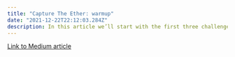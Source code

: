 ```yaml
---
title: "Capture The Ether: warmup"
date: "2021-12-22T22:12:03.284Z"
description: In this article we’ll start with the first three challenges from Capture The Ether. These are just warmup exercises and not much security analysis is necessary.
---
```


[Link to Medium article](https://medium.com/@tomasfrancisco/capture-the-ether-warmup-7b3183469e17)
<!-- 
Capture The Ether: warmup
In this article we’ll start with the first three challenges from Capture The Ether. These are just warmup exercises and not much security analysis is necessary but hey, it’s a good way of starting to get used to the structure of smart contracts, the tools we’ll be working with and the different options we have to interact with them.

Deploy a Contract
This one is pretty straight forward. The first three steps described here are the ones we saw in the previous article: install Metamask, switch to Ropsten network and get some rETH.

Then, the only thing we must do is deploy the contract, but what does that even mean? Well, basically we are storing the contract’s data (the code) in the blockchain… For ever. The technical side of this indicates that we must send a transaction, which is a message sent from one account to another and may include data (only for smart contracts) and/or ether. To deploy contracts there is a special destination address called the zero address (0x0). CTE handles this task behind the scenes when we click on Begin Challenge.

Once we do this, we have to wait some seconds for our transaction to be processed (an average of 15") and we’ll be able to see our contract’s address. That’s the id in which all the code will be stored in the BC. You can look that up on Etherscan and see the info associated with it. Etherscan is a popular tool used to look up transaction’s information. Every new transaction is recorded there.

When clicking on ‘Check Solution’, we are ‘calling’ (we’ll se what that means in the next exercise) the function isComplete(), which in this case only returns true. Let’s go ahead to our next challenge.


Call me
Here we have to ‘call’ a function. To do this, first we need to deploy the contract. Click on Begin challenge to let CTE handle that for you.

Ok, what’s going on now? You can try and click on Check Solution but you’ll get an error message. This is because for every challenge, CTE checks if the isComplete variable is set to true. In this case, when deploying the contract we can see that the variable is set to false, and the only way to change that is executing the callme() function. So, how do we call it?

There are several ways of interacting with the blockchain (CLIs, APIs, UIs), but one of the fastest and user friendly options is via a website called remix.

Go ahead and create a new file in the ‘contracts’ folder and name it Callme.sol (or however you want). Then, copy the contract’s code into the editor. Next, you need to go to the Deploy and run transactions tab (third at the left of your screen), change the environment to Injected Web3, paste the contract’s address where it says ‘At Address’ and click on it.


What have we done now? We have accessed the instance of the contract that was deployed previously to the blockchain, via this UI and now we can interact with it. We could have clicked on the deploy button, but by doing so we would have created a new instance of the contract (re deploy) and any interaction with it would’ve never reached CTE.

Go ahead and click on the orange callme button that’s appeared below, wait a few seconds and check the solution on CTE.

Choose a nickname
Ok! Things are starting to get a little bit more interesting.

In this file we have two contracts. On one hand we have the CaptureTheEther contract that has already been deployed to the address 0x71c46Ed333C35e4E6c62D32dc7C8F00D125b4fee. And on the other hand there is the NicknameChallenge contract that is going to be deployed to a new address once we click on Begin Challenge.

First, we have to call the setNickname() function, so we’ll repeat the process of the previous exercise: create a new file in remix, copy the code, etc. Remember that we need to access the instance of the already deployed contract, so we must copy the address that’s been given to us (0x71c4…) and click on ‘At Address’.

Once we’ve done that, we’ll have access to the setNickname() function and we can enter the nickname we want, but wait, it must be of type bytes32!

There are some websites that let us convert strings to type bytes32, i’ve used this one with one thing to have in mind: in order for it to work, we need to add 2 more 0s at the end of it to keep the correct length of this type.

Call the function with your nickname in bytes32 type and check the solution.


That’s it! We’ve made it through the warmup section of CTE. In the next article we’ll try and beat the Guess the number challenge. -->